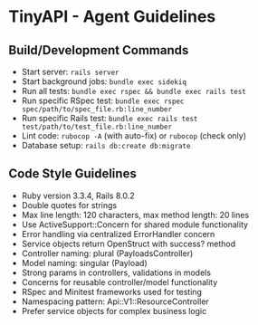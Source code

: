 # TinyAPI - Agent Guidelines

## Build/Development Commands
- Start server: `rails server`
- Start background jobs: `bundle exec sidekiq`
- Run all tests: `bundle exec rspec && bundle exec rails test`
- Run specific RSpec test: `bundle exec rspec spec/path/to/spec_file.rb:line_number`
- Run specific Rails test: `bundle exec rails test test/path/to/test_file.rb:line_number`
- Lint code: `rubocop -A` (with auto-fix) or `rubocop` (check only)
- Database setup: `rails db:create db:migrate`

## Code Style Guidelines
- Ruby version 3.3.4, Rails 8.0.2
- Double quotes for strings
- Max line length: 120 characters, max method length: 20 lines
- Use ActiveSupport::Concern for shared module functionality
- Error handling via centralized ErrorHandler concern
- Service objects return OpenStruct with success? method
- Controller naming: plural (PayloadsController)
- Model naming: singular (Payload)
- Strong params in controllers, validations in models
- Concerns for reusable controller/model functionality
- RSpec and Minitest frameworks used for testing
- Namespacing pattern: Api::V1::ResourceController
- Prefer service objects for complex business logic